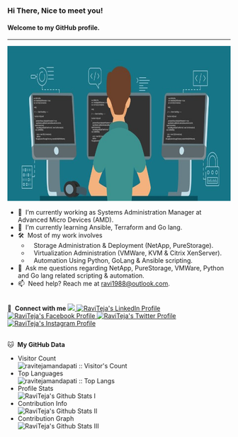 ### Hi There, Nice to meet you!

#### Welcome to my GitHub profile.

---
<div align="center">
<img alt="GIF" src="imgs/programmer.jpeg" width="830" height="350" />
</div>

- 🔭 &nbsp;I’m currently working as Systems Administration Manager at Advanced Micro Devices (AMD).
- 🌱 &nbsp;I’m currently learning Ansible, Terraform and Go lang.
- 🛠 &nbsp;Most of my work involves 
  - &nbsp;&nbsp;&nbsp;Storage Administration & Deployment (NetApp, PureStorage).
  - &nbsp;&nbsp;&nbsp;Virtualization Administration (VMWare, KVM & Citrix XenServer).
  - &nbsp;&nbsp;&nbsp;Automation Using Python, GoLang & Ansible scripting.
- 💬 &nbsp;Ask me questions regarding NetApp, PureStorage, VMWare, Python and Go lang related scripting & automation.
- 📫 &nbsp;Need help? Reach me at ravi1988@outlook.com.
<br><br>

🔗 &nbsp;**Connect with me**
<a href="mailto:ravi1988@outlook.com">
    <img src="https://img.shields.io/badge/Hotmail-D14836?style=for-the-badge&logo=hotmail&logoColor=white"/>
</a>
<a href="https://www.linkedin.com/in/ravitejamandapati">
    <img src="https://img.shields.io/badge/LinkedIn-0077B5?style=for-the-badge&logo=linkedin&logoColor=white" alt="RaviTeja's LinkedIn Profile" />
</a>
<a href="https://www.facebook.com/raviteja.mandapati">
    <img src="https://img.shields.io/badge/Facebook-1877F2?style=for-the-badge&logo=facebook&logoColor=white" alt="RaviTeja's Facebook Profile" />
</a>
<a href="https://twitter.com/RaviTeja5588">
    <img src="https://img.shields.io/badge/Twitter-1DA1F2?style=for-the-badge&logo=twitter&logoColor=white" alt="RaviTeja's Twitter Profile" />
</a>
<a href="https://www.instagram.com/ravitejamandapati">
    <img src="https://img.shields.io/badge/Instagram-E4405F?style=for-the-badge&logo=instagram&logoColor=white" alt="RaviTeja's Instagram Profile" />
</a><br><br>

🐱 &nbsp;**My GitHub Data**

- Visitor Count<br>
    <img src="https://profile-counter.glitch.me/{ravitejamandapati}/count.svg" alt="ravitejamandapati :: Visitor's Count" />
- Top Languages<br>
    <img src="https://github-readme-stats.vercel.app/api/top-langs/?username=ravitejamandapati&langs_count=10&layout=compact" alt="ravitejamandapati :: Top Langs" />
- Profile Stats<br>
    <img alt="RaviTeja's Github Stats I" src="https://github-readme-stats.vercel.app/api?username=ravitejamandapati&show_icons=true&hide_border=false&count_private=true" />
- Contribution Info<br>
    <img alt="RaviTeja's Github Stats II" src="https://github-readme-streak-stats.herokuapp.com/?user=ravitejamandapati" />
- Contribution Graph<br>
    <img alt="RaviTeja's Github Stats III" src="https://activity-graph.herokuapp.com/graph?username=ravitejamandapati&area=true&bg_color=1000000" />
<br><br>



